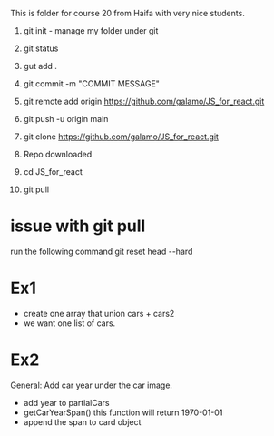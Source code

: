 This is folder for course 20 from Haifa with very nice students.

1. git init - manage my folder under git
2. git status
3. gut add .
4. git commit -m "COMMIT MESSAGE"
5. git remote add origin https://github.com/galamo/JS_for_react.git
6. git push -u origin main

7. git clone https://github.com/galamo/JS_for_react.git
8. Repo downloaded
9. cd JS_for_react
10. git pull


# issue with git pull
run the following command
git reset head --hard



# Ex1

- create one array that union cars + cars2
- we want one list of cars.

# Ex2

General: Add car year under the car image.
- add year to partialCars
- getCarYearSpan() this function will return <span>1970-01-01</span>
- append the span to card object